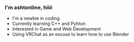 ### I'm ashtonline, hiiii

- I'm a newbie in coding
- Currently learning C++ and Pyhton
- Interested in Game and Web Development
- Using VRChat as an excuse to learn how to use Blender



<!--
**ashtonline/ashtonline** is a ✨ _special_ ✨ repository because its `README.md` (this file) appears on your GitHub profile.

Here are some ideas to get you started:

- 🔭 I’m currently working on ...
- 🌱 I’m currently learning ...
- 👯 I’m looking to collaborate on ...
- 🤔 I’m looking for help with ...
- 💬 Ask me about ...
- 📫 How to reach me: ...
- 😄 Pronouns: ...
- ⚡ Fun fact: ...
-->
